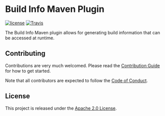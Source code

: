 # Build Info Maven Plugin

[![license](https://img.shields.io/github/license/mashape/apistatus.svg?style=for-the-badge)]()
[![Travis](https://img.shields.io/travis/ybt195/build-info-maven-plugin.svg?style=for-the-badge&style=for-the-badge)]()

The Build Info Maven plugin allows for generating build information that can be accessed at runtime.

## Contributing

Contributions are very much welcomed. Please read the [Contribution Guide](CONTRIBUTING.md) for how to get started.

Note that all contributors are expected to follow the [Code of Conduct](CODE_OF_CONDUCT.md).

## License

This project is released under the [Apache 2.0 License](LICENSE).
